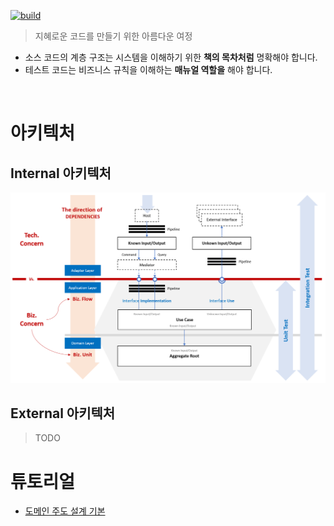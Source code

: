 [![build](https://github.com/hhko/better-code-with-ddd/actions/workflows/build.yml/badge.svg)](https://github.com/hhko/better-code-with-ddd/actions/workflows/build.yml)

> 지혜로운 코드를 만들기 위한 아름다운 여정
- 소스 코드의 계층 구조는 시스템을 이해하기 위한 **책의 목차처럼** 명확해야 합니다.
- 테스트 코드는 비즈니스 규칙을 이해하는 **매뉴얼 역할을** 해야 합니다.

<br/>

# 아키텍처

## Internal 아키텍처
![](./01-architecture/part1-overview/ch04-internal-architecture/.images/Architecture.Internal.png)

## External 아키텍처
> TODO

# 튜토리얼
- [도메인 주도 설계 기본](./03-tutorial/ddd-basic/index.md)